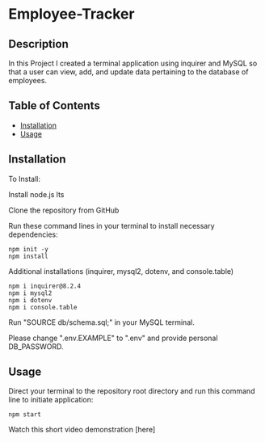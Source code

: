 # Employee-Tracker

## Description

In this Project I created a terminal application using inquirer and MySQL so that a user can view, add, and update data pertaining to the database of employees. 

## Table of Contents

- [Installation](#installation)
- [Usage](#usage)

## Installation

To Install:

Install node.js lts

Clone the repository from GitHub 

Run these command lines in your terminal to install necessary dependencies:

```
npm init -y
npm install
```

Additional installations (inquirer, mysql2, dotenv, and console.table)
```
npm i inquirer@8.2.4
npm i mysql2
npm i dotenv
npm i console.table
```

Run "SOURCE db/schema.sql;" in your MySQL terminal.

Please change ".env.EXAMPLE" to ".env" and provide personal DB_PASSWORD.

## Usage

Direct your terminal to the repository root directory and run this command line to initiate application:

```
npm start
```

Watch this short video demonstration [here]